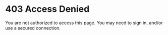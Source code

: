 <main id="main-content">
    <div class="text-align-center">
      <h1>403 Access Denied</h1>
      <p>You are not authorized to access this page. You may need to sign in, and/or use a secured connection.</p>    
  </div>
</main>